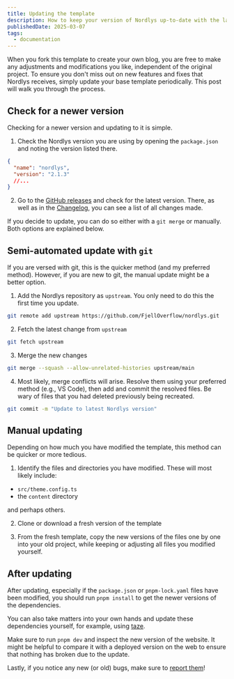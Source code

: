 ```yaml
---
title: Updating the template
description: How to keep your version of Nordlys up-to-date with the latest changes
publishedDate: 2025-03-07
tags:
  - documentation
---
```


When you fork this template to create your own blog, you are free to make any adjustments and modifications you like, independent of the original project. To ensure you don't miss out on new features and fixes that Nordlys receives, simply update your base template periodically. This post will walk you through the process.

## Check for a newer version

Checking for a newer version and updating to it is simple.

1. Check the Nordlys version you are using by opening the `package.json` and noting the version listed there.

```json title="package.json"
{
  "name": "nordlys",
  "version": "2.1.3"
  //...
}
```

2. Go to the [GitHub releases](https://github.com/FjellOverflow/nordlys/releases) and check for the latest version. There, as well as in the [Changelog](https://github.com/FjellOverflow/nordlys/blob/main/CHANGELOG.md), you can see a list of all changes made.

If you decide to update, you can do so either with a `git merge` or manually. Both options are explained below.

## Semi-automated update with `git`

If you are versed with git, this is the quicker method (and my preferred method). However, if you are new to git, the manual update might be a better option.

1. Add the Nordlys repository as `upstream`. You only need to do this the first time you update.

```bash
git remote add upstream https://github.com/FjellOverflow/nordlys.git
```

2. Fetch the latest change from `upstream`

```bash
git fetch upstream
```

3. Merge the new changes

```bash
git merge --squash --allow-unrelated-histories upstream/main
```

4. Most likely, merge conflicts will arise. Resolve them using your preferred method (e.g., VS Code), then add and commit the resolved files. Be wary of files that you had deleted previously being recreated.

```bash
git commit -m "Update to latest Nordlys version"
```

## Manual updating

Depending on how much you have modified the template, this method can be quicker or more tedious.

1. Identify the files and directories you have modified. These will most likely include:

- `src/theme.config.ts`
- the `content` directory

and perhaps others.

2. Clone or download a fresh version of the template

3. From the fresh template, copy the new versions of the files one by one into your old project, while keeping or adjusting all files you modified yourself.

## After updating

After updating, especially if the `package.json` or `pnpm-lock.yaml` files have been modified, you should run `pnpm install` to get the newer versions of the dependencies.

You can also take matters into your own hands and update these dependencies yourself, for example, using [taze](https://github.com/antfu-collective/taze).

Make sure to run `pnpm dev` and inspect the new version of the website. It might be helpful to compare it with a deployed version on the web to ensure that nothing has broken due to the update.

Lastly, if you notice any new (or old) bugs, make sure to [report them](https://github.com/FjellOverflow/nordlys/issues)!
